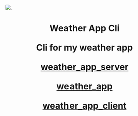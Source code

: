 [![](https://github.com/MichalUSER/weather_app_cli)](https://github.com/MichalUSER/weather_app_cli).

<h1 align="center">Weather App Cli</p>

<p align="center">Cli for my weather app</p>

<a align="center" href="https://github.com/MichalUSER/weather_app_server">weather_app_server</a>

<a align="center" href="https://github.com/MichalUSER/weather_app">weather_app</a>

<a align="center" href="https://github.com/MichalUSER/weather_app_client">weather_app_client</a>

